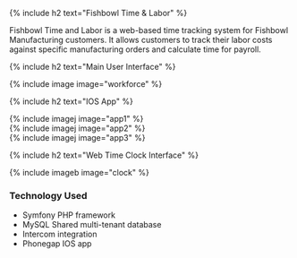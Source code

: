{% include h2 text="Fishbowl Time & Labor" %}

Fishbowl Time and Labor is a web-based time tracking system for Fishbowl Manufacturing customers. It allows customers to track their labor costs against specific manufacturing orders and calculate time for payroll.

{% include h2 text="Main User Interface" %}

{% include image image="workforce" %}

{% include h2 text="IOS App" %}

<div class="row cards">
  <div class="col-xs-4">
    {% include imagej image="app1" %}
  </div>
  <div class="col-xs-4">
    {% include imagej image="app2" %}
  </div>
  <div class="col-xs-4">
    {% include imagej image="app3" %}
  </div>
</div>

{% include h2 text="Web Time Clock Interface" %}

{% include imageb image="clock" %}

### Technology Used

- Symfony PHP framework
- MySQL Shared multi-tenant database
- Intercom integration
- Phonegap IOS app
